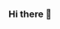 ### Hi there 👋

<!--
**sohokro/sohokro** is a ✨ _special_ ✨ repository because its `README.md` (this file) appears on your GitHub profile.

Here are some ideas to get you started:

- 🔭 I’m a Japanese high-school student.
- 🌱 I’m currently learning Rust.
- 👯 I’m looking to collaborate on ...
- 🤔 I’m looking for help with ...
- 💬 Ask me about ...
- 📫 How to reach me:https://www.twitter.com/sohokro
- 😄 Pronouns: ...
- ⚡ Fun fact: ...
-->
